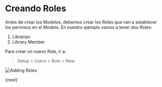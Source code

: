 <!-- add-breadcrumbs -->
# Creando Roles

Antes de crear los Modelos, debemos crear los Roles que van a establecer los permisos en el Modelo. En nuestro ejemplo vamos a tener dos Roles:

1. Librarian
1. Library Member

Para crear un nuevo Role, ir a:

> Setup > Users > Role > New

<img class="screenshot" alt="Adding Roles" src="/docs/assets/img/roles_creation.png">

{next}
